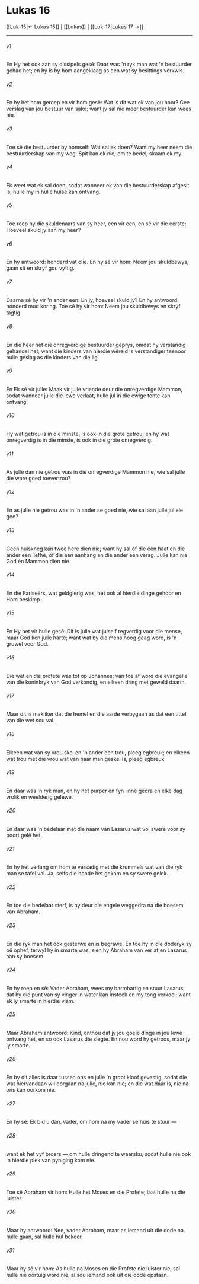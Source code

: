 # Lukas 16

[[Luk-15|← Lukas 15]] | [[Lukas]] | [[Luk-17|Lukas 17 →]]
***

###### v1
En Hy het ook aan sy dissipels gesê: Daar was 'n ryk man wat 'n bestuurder gehad het; en hy is by hom aangeklaag as een wat sy besittings verkwis. 
###### v2
En hy het hom geroep en vir hom gesê: Wat is dit wat ek van jou hoor? Gee verslag van jou bestuur van sake; want jy sal nie meer bestuurder kan wees nie. 
###### v3
Toe sê die bestuurder by homself: Wat sal ek doen? Want my heer neem die bestuurderskap van my weg. Spit kan ek nie; om te bedel, skaam ek my. 
###### v4
Ek weet wat ek sal doen, sodat wanneer ek van die bestuurderskap afgesit is, hulle my in hulle huise kan ontvang. 
###### v5
Toe roep hy die skuldenaars van sy heer, een vir een, en sê vir die eerste: Hoeveel skuld jy aan my heer? 
###### v6
En hy antwoord: honderd vat olie. En hy sê vir hom: Neem jou skuldbewys, gaan sit en skryf gou vyftig. 
###### v7
Daarna sê hy vir 'n ander een: En jy, hoeveel skuld jy? En hy antwoord: honderd mud koring. Toe sê hy vir hom: Neem jou skuldbewys en skryf tagtig. 
###### v8
En die heer het die onregverdige bestuurder geprys, omdat hy verstandig gehandel het; want die kinders van hierdie wêreld is verstandiger teenoor hulle geslag as die kinders van die lig. 
###### v9
En Ek sê vir julle: Maak vir julle vriende deur die onregverdige Mammon, sodat wanneer julle die lewe verlaat, hulle jul in die ewige tente kan ontvang. 
###### v10
Hy wat getrou is in die minste, is ook in die grote getrou; en hy wat onregverdig is in die minste, is ook in die grote onregverdig. 
###### v11
As julle dan nie getrou was in die onregverdige Mammon nie, wie sal julle die ware goed toevertrou? 
###### v12
En as julle nie getrou was in 'n ander se goed nie, wie sal aan julle jul eie gee? 
###### v13
Geen huiskneg kan twee here dien nie; want hy sal òf die een haat en die ander een liefhê, òf die een aanhang en die ander een verag. Julle kan nie God én Mammon dien nie. 
###### v14
En die Fariseërs, wat geldgierig was, het ook al hierdie dinge gehoor en Hom beskimp. 
###### v15
En Hy het vir hulle gesê: Dit is julle wat julself regverdig voor die mense, maar God ken julle harte; want wat by die mens hoog geag word, is 'n gruwel voor God. 
###### v16
Die wet en die profete was tot op Johannes; van toe af word die evangelie van die koninkryk van God verkondig, en elkeen dring met geweld daarin. 
###### v17
Maar dit is makliker dat die hemel en die aarde verbygaan as dat een tittel van die wet sou val. 
###### v18
Elkeen wat van sy vrou skei en 'n ander een trou, pleeg egbreuk; en elkeen wat trou met die vrou wat van haar man geskei is, pleeg egbreuk. 
###### v19
En daar was 'n ryk man, en hy het purper en fyn linne gedra en elke dag vrolik en weelderig gelewe. 
###### v20
En daar was 'n bedelaar met die naam van Lasarus wat vol swere voor sy poort gelê het. 
###### v21
En hy het verlang om hom te versadig met die krummels wat van die ryk man se tafel val. Ja, selfs die honde het gekom en sy swere gelek. 
###### v22
En toe die bedelaar sterf, is hy deur die engele weggedra na die boesem van Abraham. 
###### v23
En die ryk man het ook gesterwe en is begrawe. En toe hy in die doderyk sy oë ophef, terwyl hy in smarte was, sien hy Abraham van ver af en Lasarus aan sy boesem. 
###### v24
En hy roep en sê: Vader Abraham, wees my barmhartig en stuur Lasarus, dat hy die punt van sy vinger in water kan insteek en my tong verkoel; want ek ly smarte in hierdie vlam. 
###### v25
Maar Abraham antwoord: Kind, onthou dat jy jou goeie dinge in jou lewe ontvang het, en so ook Lasarus die slegte. En nou word hy getroos, maar jy ly smarte. 
###### v26
En by dit alles is daar tussen ons en julle 'n groot kloof gevestig, sodat die wat hiervandaan wil oorgaan na julle, nie kan nie; en die wat dáár is, nie na ons kan oorkom nie. 
###### v27
En hy sê: Ek bid u dan, vader, om hom na my vader se huis te stuur — 
###### v28
want ek het vyf broers — om hulle dringend te waarsku, sodat hulle nie ook in hierdie plek van pyniging kom nie. 
###### v29
Toe sê Abraham vir hom: Hulle het Moses en die Profete; laat hulle na dié luister. 
###### v30
Maar hy antwoord: Nee, vader Abraham, maar as iemand uit die dode na hulle gaan, sal hulle hul bekeer. 
###### v31
Maar hy sê vir hom: As hulle na Moses en die Profete nie luister nie, sal hulle nie oortuig word nie, al sou iemand ook uit die dode opstaan. 
